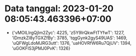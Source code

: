 # Data tanggal: 2023-01-20 08:05:43.463396+07:00

* {'vMOILIrgQjIm2Zyc': 4225, 'z5Y9IrQkwFtTYfwT': 1227, 'IDmzkZI8yTGXZfBy': 3785, 'tqgGynk2gyS49UAS': 1469, 'uQFWgLdoMJRG3utt': 1376, 'uaHOVRfW6Ru7QjUV': 1394, 'uGOKFlS3jPMJ0PvK': 1326}
